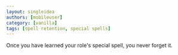 ```yaml
---
layout: singleidea
authors: [mobileuser]
category: [vanilla]
tags: [spell retention, special spells]
---
```

Once you have learned your role's special spell, you never forget it.
